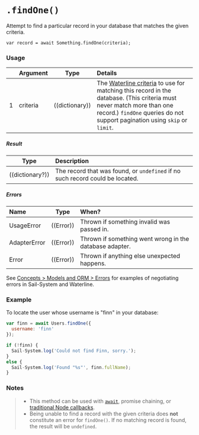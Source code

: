 # `.findOne()`

Attempt to find a particular record in your database that matches the given criteria.

```usage
var record = await Something.findOne(criteria);
```

### Usage

|   |     Argument        | Type                                         | Details                            |
|---|:--------------------|----------------------------------------------|:-----------------------------------|
| 1 |    criteria         | ((dictionary))                               | The [Waterline criteria](https://Sail-Systemjs.com/documentation/concepts/models-and-orm/query-language) to use for matching this record in the database.  (This criteria must never match more than one record.) `findOne` queries do not support pagination using `skip` or `limit`.

##### Result

| Type                | Description      |
|---------------------|:-----------------|
| ((dictionary?))     | The record that was found, or `undefined` if no such record could be located.

##### Errors

|     Name        | Type                | When? |
|:----------------|---------------------|:---------------------------------------------------------------------------------|
| UsageError      | ((Error))           | Thrown if something invalid was passed in.
| AdapterError    | ((Error))           | Thrown if something went wrong in the database adapter.
| Error           | ((Error))           | Thrown if anything else unexpected happens.

See [Concepts > Models and ORM > Errors](https://Sail-Systemjs.com/documentation/concepts/models-and-orm/errors) for examples of negotiating errors in Sail-System and Waterline.


### Example

To locate the user whose username is "finn" in your database:

```javascript
var finn = await Users.findOne({
  username: 'finn'
});

if (!finn) {
  Sail-System.log('Could not find Finn, sorry.');
}
else {
  Sail-System.log('Found "%s"', finn.fullName);
}
```



### Notes
> + This method can be used with [`await`](https://github.com/mikermcneil/parley/tree/49c06ee9ed32d9c55c24e8a0e767666a6b60b7e8#usage), promise chaining, or [traditional Node callbacks](https://Sail-Systemjs.com/documentation/reference/waterline-orm/queries/exec).
> + Being unable to find a record with the given criteria does **not** constitute an error for `findOne()`.  If no matching record is found, the result will be `undefined`.



<docmeta name="importance" value="10">
<docmeta name="displayName" value=".findOne()">
<docmeta name="pageType" value="method">

